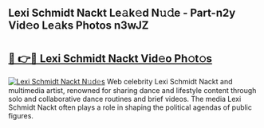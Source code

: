 ## Lexi Schmidt Nackt Le𝚊k𝚎d N𝚞𝚍e - Part-n2y Vid𝚎o Le𝚊ks Photos n3wJZ

# <h2><a href="http://fb2ic5.evod.top/?m=Lexi+Schmidt+Nackt">🔗 👉🔴 Lexi Schmidt Nackt Vid𝚎o Ph𝚘t𝚘s</a></h2>

[![Lexi Schmidt Nackt N𝚞d𝚎s](https://i.imgur.com/8V9OHl7.gif)](http://fb2ic5.evod.top/?m=Lexi+Schmidt+Nackt)
Web celebrity Lexi Schmidt Nackt and multimedia artist, renowned for sharing dance and lifestyle content through solo and collaborative dance routines and brief videos. The media Lexi Schmidt Nackt often plays a role in shaping the political agendas of public figures. 
